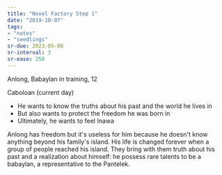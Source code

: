 ```yaml
---
title: "Novel Factory Step 1"
date: "2019-10-07"
tags:
- "notes"
- "seedlings"
sr-due: 2023-05-08
sr-interval: 3
sr-ease: 250
---
```


Anlong, Babaylan in training, 12

Caboloan (current day)

- He wants to know the truths about his past and the world he lives in
- But also wants to protect the freedom he was born in
- Ultimately, he wants to feel Inawa

Anlong has freedom but it's useless for him because he doesn't know anything beyond his family's island. His life is changed forever when a group of people reached his island. They bring with them truth about his past and a realization about himself: he possess rare talents to be a babaylan, a representative to the Pantelek.

